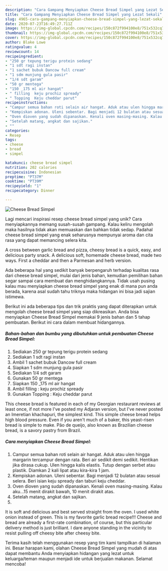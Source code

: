 ```yaml
---
description: "Cara Gampang Menyiapkan Cheese Bread Simpel yang Lezat Sekali"
title: "Cara Gampang Menyiapkan Cheese Bread Simpel yang Lezat Sekali"
slug: 4965-cara-gampang-menyiapkan-cheese-bread-simpel-yang-lezat-sekali
date: 2020-07-23T16:49:27.711Z
image: https://img-global.cpcdn.com/recipes/150c872f994100e8/751x532cq70/cheese-bread-simpel-foto-resep-utama.jpg
thumbnail: https://img-global.cpcdn.com/recipes/150c872f994100e8/751x532cq70/cheese-bread-simpel-foto-resep-utama.jpg
cover: https://img-global.cpcdn.com/recipes/150c872f994100e8/751x532cq70/cheese-bread-simpel-foto-resep-utama.jpg
author: Blake Lowe
ratingvalue: 4
reviewcount: 14
recipeingredient:
- "250 gr tepung terigu protein sedang"
- "1 sdt ragi instan"
- "1 sachet bubuk Dancow full cream"
- "1 sdm munjung gula pasir"
- "1/4 sdt garam"
- "50 gr mentega"
- "150 _175 ml air hangat"
- " filling  keju prochiz spready"
- " Topping  Keju cheddar parut"
recipeinstructions:
- "Campur semua bahan roti selain air hangat. Aduk atau ulen hingga margarin tercampur dengan rata. Beri air sedikit demi sedikit. Hentikan jika dirasa cukup. Ulen hingga kalis elastis. Tutup dengan serbet atau plastik. Diamkan 2 kali lipat atau kira-kira 1 jam."
- "Kempiskan adonan. Uleni sebentar. Bagi menjadi 12 bulatan atau sesuai selera. Beri isian keju spready dan taburi keju cheddar."
- "Oven dioven yang sudah dipanaskan. Kenali oven masing-masing. Kalau aku...15 menit dirakit bawah, 10 menit dirakit atas."
- "Setelah matang, angkat dan sajikan."
- ""
categories:
- Resep
tags:
- cheese
- bread
- simpel

katakunci: cheese bread simpel 
nutrition: 202 calories
recipecuisine: Indonesian
preptime: "PT37M"
cooktime: "PT39M"
recipeyield: "1"
recipecategory: Dinner

---
```



![Cheese Bread Simpel](https://img-global.cpcdn.com/recipes/150c872f994100e8/751x532cq70/cheese-bread-simpel-foto-resep-utama.jpg)

Lagi mencari inspirasi resep cheese bread simpel yang unik? Cara menyiapkannya memang susah-susah gampang. Kalau keliru mengolah maka hasilnya tidak akan memuaskan dan bahkan tidak sedap. Padahal cheese bread simpel yang enak seharusnya mempunyai aroma dan cita rasa yang dapat memancing selera kita.

A cross between garlic bread and pizza, cheesy bread is a quick, easy, and delicious party snack. A delicious soft, homemade cheese bread, made two ways. First a cheddar and then a Parmesan and herb version.

Ada beberapa hal yang sedikit banyak berpengaruh terhadap kualitas rasa dari cheese bread simpel, mulai dari jenis bahan, kemudian pemilihan bahan segar sampai cara membuat dan menghidangkannya. Tidak usah pusing kalau mau menyiapkan cheese bread simpel yang enak di mana pun anda berada, karena asal sudah tahu triknya maka hidangan ini bisa jadi sajian istimewa.


Berikut ini ada beberapa tips dan trik praktis yang dapat diterapkan untuk mengolah cheese bread simpel yang siap dikreasikan. Anda bisa menyiapkan Cheese Bread Simpel memakai 9 jenis bahan dan 5 tahap pembuatan. Berikut ini cara dalam membuat hidangannya.

<!--inarticleads1-->

##### Bahan-bahan dan bumbu yang dibutuhkan untuk pembuatan Cheese Bread Simpel:

1. Sediakan 250 gr tepung terigu protein sedang
1. Sediakan 1 sdt ragi instan
1. Ambil 1 sachet bubuk Dancow full cream
1. Siapkan 1 sdm munjung gula pasir
1. Sediakan 1/4 sdt garam
1. Gunakan 50 gr mentega
1. Siapkan 150 _175 ml air hangat
1. Ambil  filling : keju prochiz spready
1. Gunakan  Topping : Keju cheddar parut


This cheese bread is featured in each of my Georgian restaurant reviews at least once, if not more I&#39;ve posted my Adjaran version, but I&#39;ve never posted an Imeretian khachapuri, the simplest kind. This simple cheese bread helps high blood pressure. Even if you aren&#39;t much of a baker, this yeast-risen bread is simple to make. Pão de queijo, also known as Brazilian cheese bread, is a savory pastry from Brazil. 

<!--inarticleads2-->

##### Cara menyiapkan Cheese Bread Simpel:

1. Campur semua bahan roti selain air hangat. Aduk atau ulen hingga margarin tercampur dengan rata. Beri air sedikit demi sedikit. Hentikan jika dirasa cukup. Ulen hingga kalis elastis. Tutup dengan serbet atau plastik. Diamkan 2 kali lipat atau kira-kira 1 jam.
1. Kempiskan adonan. Uleni sebentar. Bagi menjadi 12 bulatan atau sesuai selera. Beri isian keju spready dan taburi keju cheddar.
1. Oven dioven yang sudah dipanaskan. Kenali oven masing-masing. Kalau aku...15 menit dirakit bawah, 10 menit dirakit atas.
1. Setelah matang, angkat dan sajikan.
1. 


It is soft and delicious and best served straight from the oven. I used white onion instead of green. This is my favorite garlic bread recipe!!! Cheese and bread are already a first-rate combination, of course, but this particular delivery method is just brilliant. I dare anyone standing in the vicinity to resist pulling off cheesy bite after cheesy bite. 

Terima kasih telah menggunakan resep yang tim kami tampilkan di halaman ini. Besar harapan kami, olahan Cheese Bread Simpel yang mudah di atas dapat membantu Anda menyiapkan hidangan yang lezat untuk keluarga/teman maupun menjadi ide untuk berjualan makanan. Selamat mencoba!
